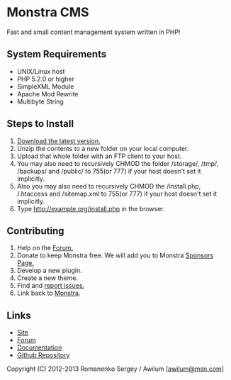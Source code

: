 # Monstra CMS

Fast and small content management system written in PHP!


## System Requirements
- UNIX/Linux host
- PHP 5.2.0 or higher
- SimpleXML Module
- Apache Mod Rewrite
- Multibyte String


## Steps to Install
1. [Download the latest version.](http://monstra.org/download)
2. Unzip the contents to a new folder on your local computer.
3. Upload that whole folder with an FTP client to your host.
4. You may also need to recursively CHMOD the folder /storage/, /tmp/, /backups/ and /public/ to 755(or 777) if your host doesn't set it implicitly.
5. Also you may also need to recursively CHMOD the /install.php, /.htaccess and /sitemap.xml to 755(or 777) if your host doesn't set it implicitly.
6. Type http://example.org/install.php in the browser.


## Contributing
1. Help on the [Forum.](http://forum.monstra.org)
2. Donate to keep Monstra free. We will add you to Monstra [Sponsors Page.](http://monstra.org/about/sponsors)
3. Develop a new plugin.
4. Create a new theme.
5. Find and [report issues.](https://github.com/Monstra/monstra-cms/issues)
6. Link back to [Monstra](http://monstra.org).


## Links
- [Site](http://monstra.org)
- [Forum](http://forum.monstra.org)
- [Documentation](http://monstra.org/documentation)
- [Github Repository](https://github.com/Monstra/monstra-cms)


Copyright (C) 2012-2013 Romanenko Sergey / Awilum [awilum@msn.com]